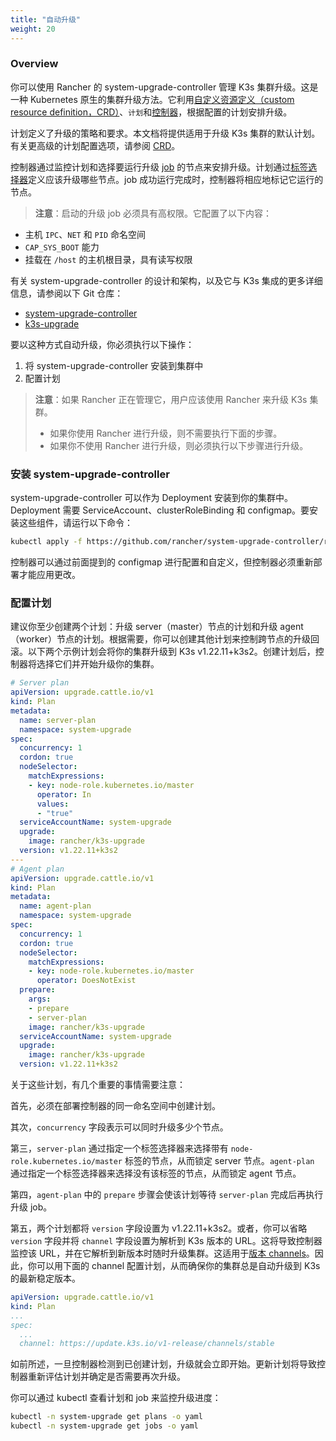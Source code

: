 ```yaml
---
title: "自动升级"
weight: 20
---
```


### Overview

你可以使用 Rancher 的 system-upgrade-controller 管理 K3s 集群升级。这是一种 Kubernetes 原生的集群升级方法。它利用[自定义资源定义（custom resource definition，CRD）](https://kubernetes.io/docs/concepts/extend-kubernetes/api-extension/custom-resources/#custom-resources)、`计划`和[控制器](https://kubernetes.io/docs/concepts/architecture/controller/)，根据配置的计划安排升级。

计划定义了升级的策略和要求。本文档将提供适用于升级 K3s 集群的默认计划。有关更高级的计划配置选项，请参阅 [CRD](https://github.com/rancher/system-upgrade-controller/blob/master/pkg/apis/upgrade.cattle.io/v1/types.go)。

控制器通过监控计划和选择要运行升级 [job](https://kubernetes.io/docs/concepts/workloads/controllers/jobs-run-to-completion/) 的节点来安排升级。计划通过[标签选择器](https://kubernetes.io/docs/concepts/overview/working-with-objects/labels/)定义应该升级哪些节点。job 成功运行完成时，控制器将相应地标记它运行的节点。

> **注意**：启动的升级 job 必须具有高权限。它配置了以下内容：
>
- 主机 `IPC`、`NET` 和 `PID` 命名空间
- `CAP_SYS_BOOT` 能力
- 挂载在 `/host` 的主机根目录，具有读写权限

有关 system-upgrade-controller 的设计和架构，以及它与 K3s 集成的更多详细信息，请参阅以下 Git 仓库：

- [system-upgrade-controller](https://github.com/rancher/system-upgrade-controller)
- [k3s-upgrade](https://github.com/rancher/k3s-upgrade)

要以这种方式自动升级，你必须执行以下操作：

1. 将 system-upgrade-controller 安装到集群中
1. 配置计划

> **注意**：如果 Rancher 正在管理它，用户应该使用 Rancher 来升级 K3s 集群。
>
> * 如果你使用 Rancher 进行升级，则不需要执行下面的步骤。
> * 如果你不使用 Rancher 进行升级，则必须执行以下步骤进行升级。


### 安装 system-upgrade-controller
system-upgrade-controller 可以作为 Deployment 安装到你的集群中。Deployment 需要 ServiceAccount、clusterRoleBinding 和 configmap。要安装这些组件，请运行以下命令：
```bash
kubectl apply -f https://github.com/rancher/system-upgrade-controller/releases/latest/download/system-upgrade-controller.yaml
```
控制器可以通过前面提到的 configmap 进行配置和自定义，但控制器必须重新部署才能应用更改。


### 配置计划
建议你至少创建两个计划：升级 server（master）节点的计划和升级 agent（worker）节点的计划。根据需要，你可以创建其他计划来控制跨节点的升级回滚。以下两个示例计划会将你的集群升级到 K3s v1.22.11+k3s2。创建计划后，控制器将选择它们并开始升级你的集群。
```yaml
# Server plan
apiVersion: upgrade.cattle.io/v1
kind: Plan
metadata:
  name: server-plan
  namespace: system-upgrade
spec:
  concurrency: 1
  cordon: true
  nodeSelector:
    matchExpressions:
    - key: node-role.kubernetes.io/master
      operator: In
      values:
      - "true"
  serviceAccountName: system-upgrade
  upgrade:
    image: rancher/k3s-upgrade
  version: v1.22.11+k3s2
---
# Agent plan
apiVersion: upgrade.cattle.io/v1
kind: Plan
metadata:
  name: agent-plan
  namespace: system-upgrade
spec:
  concurrency: 1
  cordon: true
  nodeSelector:
    matchExpressions:
    - key: node-role.kubernetes.io/master
      operator: DoesNotExist
  prepare:
    args:
    - prepare
    - server-plan
    image: rancher/k3s-upgrade
  serviceAccountName: system-upgrade
  upgrade:
    image: rancher/k3s-upgrade
  version: v1.22.11+k3s2
```
关于这些计划，有几个重要的事情需要注意：

首先，必须在部署控制器的同一命名空间中创建计划。

其次，`concurrency` 字段表示可以同时升级多少个节点。

第三，`server-plan` 通过指定一个标签选择器来选择带有 `node-role.kubernetes.io/master` 标签的节点，从而锁定 server 节点。`agent-plan` 通过指定一个标签选择器来选择没有该标签的节点，从而锁定 agent 节点。

第四，`agent-plan` 中的 `prepare` 步骤会使该计划等待 `server-plan` 完成后再执行升级 job。

第五，两个计划都将 `version` 字段设置为 v1.22.11+k3s2。或者，你可以省略 `version` 字段并将 `channel` 字段设置为解析到 K3s 版本的 URL。这将导致控制器监控该 URL，并在它解析到新版本时随时升级集群。这适用于[版本 channels](manual.md#版本-channels)。因此，你可以用下面的 channel 配置计划，从而确保你的集群总是自动升级到 K3s 的最新稳定版本。
```yaml
apiVersion: upgrade.cattle.io/v1
kind: Plan
...
spec:
  ...
  channel: https://update.k3s.io/v1-release/channels/stable

```

如前所述，一旦控制器检测到已创建计划，升级就会立即开始。更新计划将导致控制器重新评估计划并确定是否需要再次升级。

你可以通过 kubectl 查看计划和 job 来监控升级进度：
```bash
kubectl -n system-upgrade get plans -o yaml
kubectl -n system-upgrade get jobs -o yaml
```

